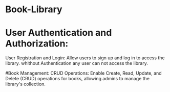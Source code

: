 # Book-Library
# User Authentication and Authorization:
User Registration and Login: Allow users to sign up and log in to access the library.
whithout Authentication any user can not access the library.

#Book Management:
CRUD Operations: Enable Create, Read, Update, and Delete (CRUD) operations for books, allowing admins to manage the library's collection.

